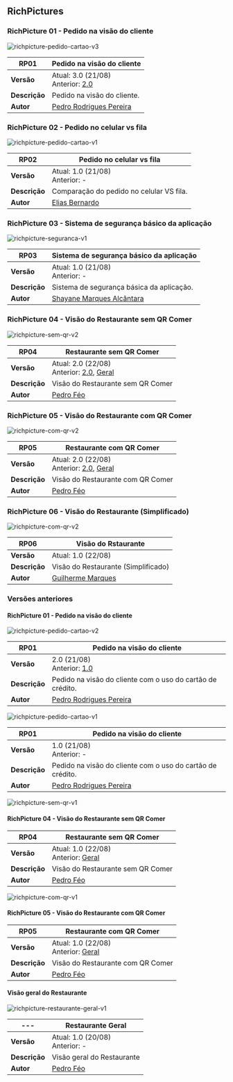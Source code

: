 ## RichPictures


### RichPicture 01 - Pedido na visão do cliente

![richpicture-pedido-cartao-v3](../images/richpicture-pedido-v3.jpg)

 **RP01** | **Pedido na visão do cliente**  |
|--|--|
| **Versão**| Atual: 3.0 (21/08) <br> Anterior: [2.0](#richpicture-01-pedido-na-visao-do-cliente_1) | 
| **Descrição** | Pedido na visão do cliente. | 
|**Autor**| [Pedro Rodrigues Pereira](https://github.com/pedro-prp) |

### RichPicture 02 - Pedido no celular vs fila
![richpicture-pedido-cartao-v1](../images/RP_fila_cel.png)

 **RP02** | **Pedido no celular vs fila**  |
|--|--|
| **Versão**| Atual: 1.0 (21/08) <br> Anterior: - | 
| **Descrição** | Comparação do pedido no celular VS fila. | 
|**Autor**| [Elias Bernardo](https://github.com/ebmm01) | 

### RichPicture 03 - Sistema de segurança básico da aplicação
![richpicture-seguranca-v1](../images/richpicture-esboco-seguranca-v1.jpg)

 **RP03** | **Sistema de segurança básico da aplicação**  |
|--|--|
| **Versão**| Atual: 1.0 (21/08) <br> Anterior: - | 
| **Descrição** | Sistema de segurança básica da aplicação. | 
|**Autor**| [Shayane Marques Alcântara](https://github.com/shayanealcantara) | 

### RichPicture 04 - Visão do Restaurante sem QR Comer
![richpicture-sem-qr-v2](../images/rp_feo/SemQRV2.png)

 **RP04** | **Restaurante sem QR Comer**  |
|--|--|
| **Versão**| Atual: 2.0 (22/08) <br> Anterior: [2.0](#richpicture-04-visao-do-restaurante-sem-qr-comer_1), [Geral](#visao-geral-do-restaurante) | 
| **Descrição** | Visão do Restaurante sem QR Comer | 
|**Autor**| [Pedro Féo](https://github.com/Phe0) | 

### RichPicture 05 - Visão do Restaurante com QR Comer
![richpicture-com-qr-v2](../images/rp_feo/ComQRV2.png)

 **RP05** | **Restaurante com QR Comer**  |
|--|--|
| **Versão**| Atual: 2.0 (22/08) <br> Anterior: [2.0](#richpicture-05-visao-do-restaurante-com-qr-comer_1), [Geral](#visao-geral-do-restaurante) | 
| **Descrição** | Visão do Restaurante com QR Comer | 
|**Autor**| [Pedro Féo](https://github.com/Phe0) | 

### RichPicture 06 - Visão do Restaurante (Simplificado)
![richpicture-com-qr-v2](../images/visao_restaurante.png)

 **RP06** | **Visão do Rstaurante**  |
|--|--|
| **Versão**| Atual: 1.0 (22/08) | 
| **Descrição** | Visão do Restaurante (Simplificado) | 
|**Autor**| [Guilherme Marques](https://github.com/guilhesme23) | 

### Versões anteriores

#### RichPicture 01 - Pedido na visão do cliente

![richpicture-pedido-cartao-v2](../images/richpicture-pedido-v2.jpg)

 **RP01** | **Pedido na visão do cliente**  |
|--|--|
| **Versão**| 2.0 (21/08) <br> Anterior: [1.0](#richpicture-01-pedido-na-visao-do-cliente_1) | 
| **Descrição** | Pedido na visão do cliente com o uso do cartão de crédito. | 
|**Autor**| [Pedro Rodrigues Pereira](https://github.com/pedro-prp) |

![richpicture-pedido-cartao-v1](../images/richpicture-esboco-pedido-v1.jpg)

 **RP01** | **Pedido na visão do cliente**  |
|--|--|
| **Versão**| 1.0 (21/08) <br> Anterior: - | 
| **Descrição** | Pedido na visão do cliente com o uso do cartão de crédito. | 
|**Autor**| [Pedro Rodrigues Pereira](https://github.com/pedro-prp) | 

![richpicture-sem-qr-v1](../images/rp_feo/SemQrV1.jpg)

#### RichPicture 04 - Visão do Restaurante sem QR Comer

 **RP04** | **Restaurante sem QR Comer**  |
|--|--|
| **Versão**| Atual: 1.0 (22/08) <br> Anterior: [Geral](#visao-geral-do-restaurante) | 
| **Descrição** | Visão do Restaurante sem QR Comer | 
|**Autor**| [Pedro Féo](https://github.com/Phe0) | 

![richpicture-com-qr-v1](../images/rp_feo/ComQRV1.jpg)

#### RichPicture 05 - Visão do Restaurante com QR Comer

 **RP05** | **Restaurante com QR Comer**  |
|--|--|
| **Versão**| Atual: 1.0 (22/08) <br> Anterior: [Geral](#visao-geral-do-restaurante) | 
| **Descrição** | Visão do Restaurante com QR Comer | 
|**Autor**| [Pedro Féo](https://github.com/Phe0) | 

#### Visão geral do Restaurante

![richpicture-restaurante-geral-v1](../images/rp_feo/RestauranteV1.jpg)

 **---** | **Restaurante Geral**  |
|--|--|
| **Versão**| Atual: 1.0 (20/08) <br> Anterior: - | 
| **Descrição** | Visão geral do Restaurante | 
|**Autor**| [Pedro Féo](https://github.com/Phe0) | 